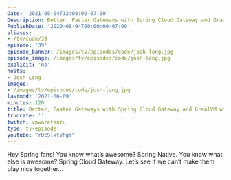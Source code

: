 ```yaml
---
Date: '2021-08-04T12:00:00-07:00'
Description: Better, Faster Gateways with Spring Cloud Gateway and GraalVM with Josh Long
PublishDate: '2020-08-04T00:00:00-07:00'
aliases:
- /tv/code/39
episode: '39'
episode_banner: /images/tv/episodes/code/josh-long.jpg
episode_image: /images/tv/episodes/code/josh-long.jpg
explicit: 'no'
hosts:
- Josh Long
images:
- /images/tv/episodes/code/josh-long.jpg
lastmod: '2021-06-09'
minutes: 120
title: Better, Faster Gateways with Spring Cloud Gateway and GraalVM with Josh Long
truncate: ''
twitch: vmwaretanzu
type: tv-episode
youtube: "rDcSlxtVhgY"
---
```


Hey Spring fans! You know what’s awesome? Spring Native. You know what else is awesome? Spring Cloud Gateway. Let’s see if we can’t make them play nice together...